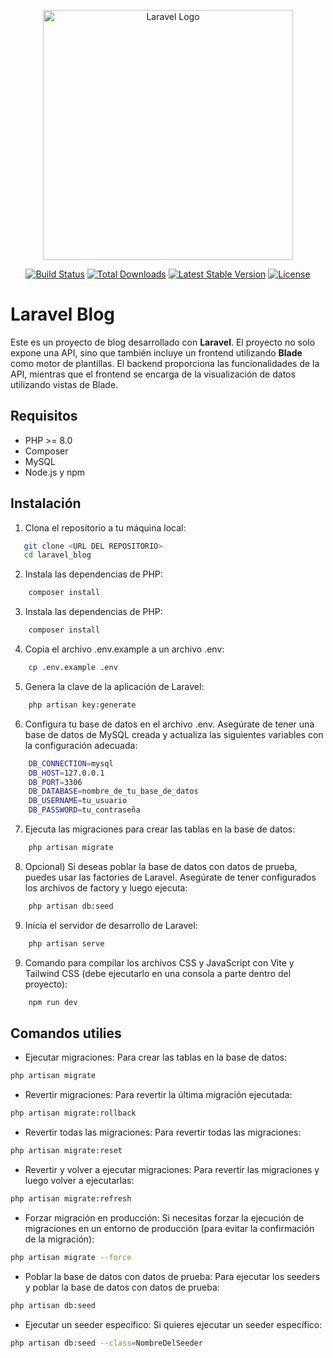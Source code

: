 <p align="center"><a href="https://laravel.com" target="_blank"><img src="https://raw.githubusercontent.com/laravel/art/master/logo-lockup/5%20SVG/2%20CMYK/1%20Full%20Color/laravel-logolockup-cmyk-red.svg" width="400" alt="Laravel Logo"></a></p>

<p align="center">
<a href="https://github.com/laravel/framework/actions"><img src="https://github.com/laravel/framework/workflows/tests/badge.svg" alt="Build Status"></a>
<a href="https://packagist.org/packages/laravel/framework"><img src="https://img.shields.io/packagist/dt/laravel/framework" alt="Total Downloads"></a>
<a href="https://packagist.org/packages/laravel/framework"><img src="https://img.shields.io/packagist/v/laravel/framework" alt="Latest Stable Version"></a>
<a href="https://packagist.org/packages/laravel/framework"><img src="https://img.shields.io/packagist/l/laravel/framework" alt="License"></a>
</p>

# Laravel Blog

Este es un proyecto de blog desarrollado con **Laravel**. El proyecto no solo expone una API, sino que también incluye un frontend utilizando **Blade** como motor de plantillas. El backend proporciona las funcionalidades de la API, mientras que el frontend se encarga de la visualización de datos utilizando vistas de Blade.

## Requisitos

- PHP >= 8.0
- Composer
- MySQL
- Node.js y npm

## Instalación

1. Clona el repositorio a tu máquina local:
```bash
   git clone <URL DEL REPOSITORIO>
   cd laravel_blog
```
2. Instala las dependencias de PHP:
```bash
    composer install
```

3. Instala las dependencias de PHP:
```bash
    composer install
```

4. Copia el archivo .env.example a un archivo .env:
```bash
    cp .env.example .env
```

5. Genera la clave de la aplicación de Laravel:
```bash
    php artisan key:generate
```

6. Configura tu base de datos en el archivo .env. Asegúrate de tener una base de datos de MySQL creada y actualiza las siguientes variables con la configuración adecuada:
```bash
    DB_CONNECTION=mysql
    DB_HOST=127.0.0.1
    DB_PORT=3306
    DB_DATABASE=nombre_de_tu_base_de_datos
    DB_USERNAME=tu_usuario
    DB_PASSWORD=tu_contraseña
```

7. Ejecuta las migraciones para crear las tablas en la base de datos:
```bash
    php artisan migrate
```

8. Opcional) Si deseas poblar la base de datos con datos de prueba, puedes usar las factories de Laravel. Asegúrate de tener configurados los archivos de factory y luego ejecuta:
```bash
    php artisan db:seed
```
9. Inicia el servidor de desarrollo de Laravel:
```bash
    php artisan serve
```

9. Comando para compilar los archivos CSS y JavaScript con Vite y Tailwind CSS (debe ejecutarlo en una consola a parte dentro del proyecto):
```bash
    npm run dev
```

## Comandos utilies

* Ejecutar migraciones: Para crear las tablas en la base de datos:
```bash
php artisan migrate
```

* Revertir migraciones: Para revertir la última migración ejecutada:
```bash
php artisan migrate:rollback
```

* Revertir todas las migraciones: Para revertir todas las migraciones:
```bash
php artisan migrate:reset
```

* Revertir y volver a ejecutar migraciones: Para revertir las migraciones y luego volver a ejecutarlas:
```bash
php artisan migrate:refresh
```

* Forzar migración en producción: Si necesitas forzar la ejecución de migraciones en un entorno de producción (para evitar la confirmación de la migración):
```bash
php artisan migrate --force
```

* Poblar la base de datos con datos de prueba: Para ejecutar los seeders y poblar la base de datos con datos de prueba:
```bash
php artisan db:seed
```

* Ejecutar un seeder específico: Si quieres ejecutar un seeder específico:
```bash
php artisan db:seed --class=NombreDelSeeder
```
